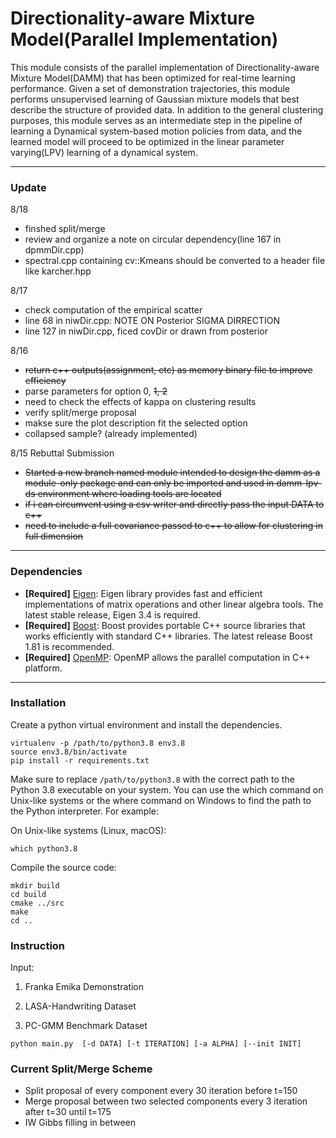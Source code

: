 # Directionality-aware Mixture Model(Parallel Implementation)

This module consists of the parallel implementation of Directionality-aware Mixture Model(DAMM) that has been optimized for real-time learning performance. Given a set of demonstration trajectories, this module performs unsupervised learning of Gaussian mixture models that best describe the structure of provided data. In addition to the general clustering purposes, this module serves as an intermediate step in the pipeline of learning a Dynamical system-based motion policies from data, and the learned model will proceed to be optimized in the linear parameter varying(LPV) learning of a dynamical system.

--- 

### Update
8/18
- finshed split/merge
- review and organize a note on circular dependency(line 167 in dpmmDir.cpp) 
- spectral.cpp containing cv::Kmeans should be converted to a header file like karcher.hpp


8/17
- check computation of the empirical scatter
- line 68 in niwDir.cpp: NOTE ON Posterior SIGMA DIRRECTION
- line 127 in niwDir.cpp, ficed covDir or drawn from posterior


8/16
- ~~return c++ outputs(assignment, etc) as memory binary file to improve efficiency~~
- parse parameters for option 0, ~~1, 2~~
- need to check the effects of kappa on clustering results
- verify split/merge proposal
- makse sure the plot description fit the selected option
- collapsed sample? (already implemented)

8/15 Rebuttal Submission
- ~~Started a new branch named module intended to design the damm as a module-only package and can only be imported and used in damm-lpv-ds environment where loading tools are located~~
- ~~if i can circumvent using a csv writer and directly pass the input DATA to c++~~
- ~~need to include a full covariance passed to c++ to allow for clustering in full dimension~~


---

### Dependencies
- **[Required]** [Eigen](https://eigen.tuxfamily.org/index.php?title=Main_Page): Eigen library provides fast and efficient implementations of matrix operations and other linear algebra tools. The latest stable release, Eigen 3.4 is required.
- **[Required]** [Boost](https://www.boost.org/): Boost provides portable C++ source libraries that works efficiently with standard C++ libraries. The latest release Boost 1.81 is recommended.
- **[Required]** [OpenMP](https://www.openmp.org/): OpenMP allows the parallel computation in C++ platform.

---

### Installation

Create a python virtual environment and install the dependencies.

```
virtualenv -p /path/to/python3.8 env3.8
source env3.8/bin/activate
pip install -r requirements.txt
```

Make sure to replace `/path/to/python3.8` with the correct path to the Python 3.8 executable on your system. You can use the which command on Unix-like systems or the where command on Windows to find the path to the Python interpreter. For example:

On Unix-like systems (Linux, macOS):

```
which python3.8
```

Compile the source code:

```
mkdir build
cd build
cmake ../src
make
cd ..
```

### Instruction


Input:

1. Franka Emika Demonstration

1. LASA-Handwriting Dataset
2. PC-GMM Benchmark Dataset
<!-- 3. Franka Emika Demonstration -->


```python main.py  [-d DATA] [-t ITERATION] [-a ALPHA] [--init INIT]```



### Current Split/Merge Scheme
- Split proposal of every component every 30 iteration before t=150
- Merge proposal between two selected components every 3 iteration after t=30 until t=175
- IW Gibbs filling in between